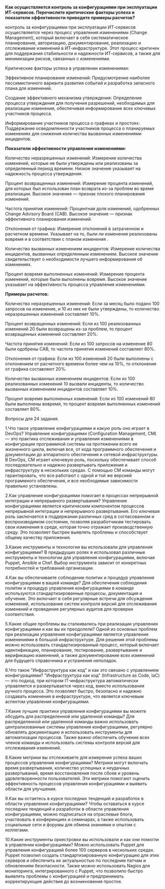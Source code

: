 **Как осуществляется контроль за конфигурациями при эксплуатации ИТ-сервисов. Перечислите критические факторы успеха и показатели эффективности приведите примеры расчетов?**

контроль за конфигурациями при эксплуатации ИТ-сервисов осуществляется через процесс управления изменениями (Change Management), который включает в себя систематическое планирование, авторизацию, документирование, реализацию и отслеживание изменений в ИТ-инфраструктуре. Этот процесс критичен для поддержания стабильности и надежности ИТ-сервисов, а также для минимизации рисков, связанных с изменениями.

<dp> Критические факторы успеха в управлении изменениями:

<dp>Эффективное планирование изменений: Предусмотрение наиболее пессимистичного варианта развития событий и разработка запасного плана для изменений.

<dp>Создание эффективного механизма утверждения: Определение процесса утверждения для получения разрешений, необходимых для реализации изменения, обеспечивая информирование всех ключевых участников процесса.

<dp> Информирование участников процесса о графиках и простоях: Поддержание осведомленности участников процесса о планируемых изменениях для снижения количества вызванных изменениями инцидентов.

<dp> **Показатели эффективности управления изменениями:**

<dp> Количество неразрешенных изменений: Измерение количества изменений, которые не были утверждены или реализованы за определенный период времени. Низкое значение указывает на надежность процесса утверждения.

<dp> Процент возвращенных изменений: Измерение процента изменений, для которых был использован план возврата из-за проблем во время реализации. Высокое значение — признак плохого планирования изменений.

<dp> Частота принятия изменений: Процентная доля изменений, одобренных Change Advisory Board (CAB). Высокое значение — признак эффективного планирования изменений.

<dp> Отклонения от графика: Измерение отклонений в затраченном и расчетном времени. Указывает на то, были ли изменения реализованы вовремя и в соответствии с планом изменения .

<dp> Количество вызванных изменением инцидентов: Измерение количества инцидентов, вызванных определенным изменением. Высокое значение свидетельствует о необходимости лучшего информирования об изменениях.

<dp> Процент вовремя выполненных изменений: Измерение процента изменений, которые были выполнены вовремя. Высокое значение указывает на эффективность процесса управления изменениями.

<dp> **Примеры расчетов:**

<dp>  Количество неразрешенных изменений: Если за месяц было подано 100 запросов на изменение, и 10 из них не были утверждены, то количество неразрешенных изменений составляет 10%.

<dp> Процент возвращенных изменений: Если из 100 реализованных изменений 20 были возвращены из-за проблем, то процент возвращенных изменений составляет 20%.

<dp> Частота принятия изменений: Если из 100 запросов на изменение 80 были одобрены CAB, то частота принятия изменений составляет 80%.

<dp> Отклонения от графика: Если из 100 изменений 20 были выполнены с отклонением от расчетного времени более чем на 10%, то отклонения от графика составляют 20%.

<dp> Количество вызванных изменением инцидентов: Если из 100 реализованных изменений 10 вызвали инциденты, то количество вызванных изменением инцидентов составляет 10%.

<dp> Процент вовремя выполненных изменений: Если из 100 изменений 80 были выполнены вовремя, то процент вовремя выполненных изменений составляет 80%.

Вопросы для 24 задания.

<dp> 1.Что такое управление конфигурациями и какую роль оно играет в DevOps? Управление конфигурациями (Configuration Management, CM) — это практика отслеживания и управления изменениями в конфигурации программной системы на протяжении всего ее жизненного цикла, включая все, от кода программного обеспечения и документации до аппаратного обеспечения и сетевой инфраструктуры. В DevOps, CM играет ключевую роль, поскольку обеспечивает способ последовательно и надежно развертывать приложения и инфраструктуру в нескольких средах. С помощью CM команды могут гарантировать, что все работают с одной и той же версией программного обеспечения, и все необходимые зависимости правильно установлены.

<dp> 2.Как управление конфигурациями помогает в процессах непрерывной интеграции и непрерывного развертывания? Управление конфигурациями является критическим компонентом процессов непрерывной интеграции и непрерывного развертывания. Его ключевая роль заключается в поддержании различных сред в согласованном и воспроизводимом состоянии, позволяя разработчикам тестировать свои изменения в среде, которая точно отражает производственную среду. Это позволяет быстрее выявлять проблемы и способствует общему качеству приложения.

<dp>3.Какие инструменты и технологии вы использовали для управления конфигурациями? В предыдущих ролях я использовал различные инструменты и технологии для управления конфигурациями, включая Puppet, Ansible и Chef. Выбор инструмента зависит от конкретных потребностей и требований организации.

<dp> 4.Как вы обеспечиваете соблюдение политик и процедур управления конфигурациями в вашей команде? Для обеспечения соблюдения политик и процедур управления конфигурациями в команде используются стандартизированные процессы, документация и обучение. Это включает в себя регулярные встречи для обсуждения изменений, использование систем контроля версий для отслеживания изменений и проведение регулярных аудитов для проверки соответствия.

<dp>5.Какие общие проблемы вы сталкивались при реализации управления конфигурациями и как вы их преодолели? Одной из основных проблем при реализации управления конфигурациями является управление изменениями в большой инфраструктуре. Для решения этой проблемы можно использовать стандартизированный процесс, который включает идентификацию, планирование, тестирование, развертывание и верификацию изменений, а также документирование всех изменений для будущего справочника и устранения неполадок.

<dp>6.Что такое "Инфраструктура как код" и как это связано с управлением конфигурациями? "Инфраструктура как код" (Infrastructure as Code, IaC) — это подход, при котором IT-инфраструктура автоматически управляется и развертывается через код, вместо использования ручного процесса. Это позволяет быстро, безопасно и надежно создавать изменения в инфраструктуре, что является ключевым аспектом управления конфигурациями.

<dp>7.Какие лучшие практики управления конфигурациями вы можете обсудить для распределенной или удаленной команды? Для распределенной или удаленной команды важно использовать централизованные системы управления конфигурациями, регулярно обновлять документацию и использовать инструменты для автоматизации процессов. Также важно обеспечить обучение всех членов команды и использовать системы контроля версий для отслеживания изменений.

<dp>8.Какие метрики вы отслеживаете для измерения успеха ваших процессов управления конфигурациями? Метрики могут включать время развертывания, количество успешных и неудачных развертываний, время восстановления после сбоев и уровень удовлетворенности пользователей. Эти метрики помогают оценить эффективность процессов управления конфигурациями и выявить области для улучшения.

<dp>9.Как вы остаетесь в курсе последних тенденций и разработок в области управления конфигурациями? Чтобы оставаться в курсе последних тенденций и разработок в области управления конфигурациями, можно подписаться на отраслевые блоги, участвовать в конференциях и семинарах, а также использовать социальные сети и форумы для обмена знаниями и опытом с коллегами.

<dp>10.Какие инструменты оркестровки вы использовали и как они помогли в управлении конфигурациями? Можно использовать Puppet для управления конфигурацией более 100 серверов в нескольких средах. Puppet позволил создать стандартизированную конфигурацию для этих серверов и обеспечить их актуальностью по последним патчам и обновлениям безопасности. Также можно использовать Nagios для мониторинга, интегрированного с Puppet, что позволило быстро выявлять проблемы с конфигурацией и предпринимать корректирующие действия до возникновения простое.
